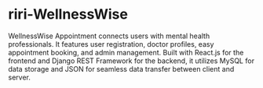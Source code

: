 # riri-WellnessWise
WellnessWise Appointment connects users with mental health professionals. It features user registration, doctor profiles, easy appointment booking, and admin management. Built with React.js for the frontend and Django REST Framework for the backend, it utilizes MySQL for data storage and JSON for seamless data transfer between client and server.
